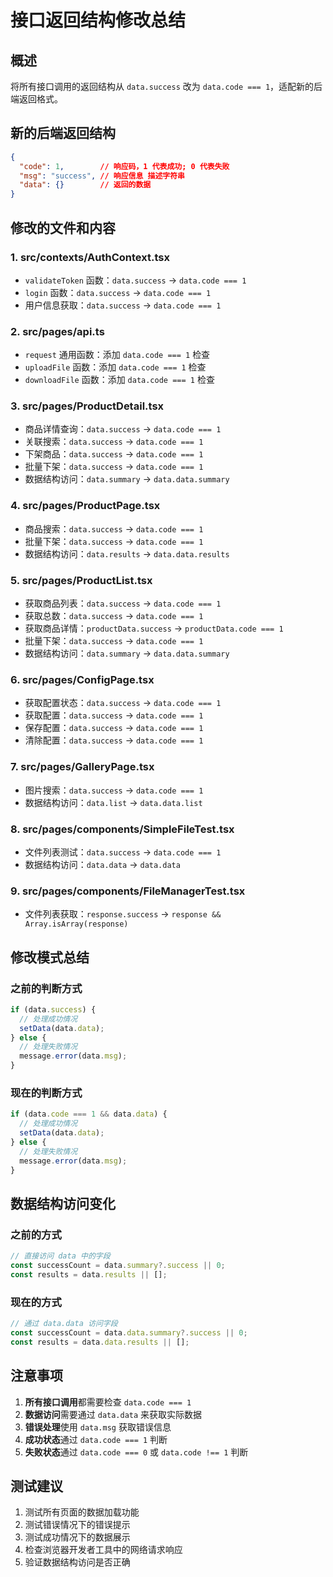 # 接口返回结构修改总结

## 概述
将所有接口调用的返回结构从 `data.success` 改为 `data.code === 1`，适配新的后端返回格式。

## 新的后端返回结构
```json
{
  "code": 1,        // 响应码，1 代表成功; 0 代表失败
  "msg": "success", // 响应信息 描述字符串
  "data": {}        // 返回的数据
}
```

## 修改的文件和内容

### 1. src/contexts/AuthContext.tsx
- `validateToken` 函数：`data.success` → `data.code === 1`
- `login` 函数：`data.success` → `data.code === 1`
- 用户信息获取：`data.success` → `data.code === 1`

### 2. src/pages/api.ts
- `request` 通用函数：添加 `data.code === 1` 检查
- `uploadFile` 函数：添加 `data.code === 1` 检查
- `downloadFile` 函数：添加 `data.code === 1` 检查

### 3. src/pages/ProductDetail.tsx
- 商品详情查询：`data.success` → `data.code === 1`
- 关联搜索：`data.success` → `data.code === 1`
- 下架商品：`data.success` → `data.code === 1`
- 批量下架：`data.success` → `data.code === 1`
- 数据结构访问：`data.summary` → `data.data.summary`

### 4. src/pages/ProductPage.tsx
- 商品搜索：`data.success` → `data.code === 1`
- 批量下架：`data.success` → `data.code === 1`
- 数据结构访问：`data.results` → `data.data.results`

### 5. src/pages/ProductList.tsx
- 获取商品列表：`data.success` → `data.code === 1`
- 获取总数：`data.success` → `data.code === 1`
- 获取商品详情：`productData.success` → `productData.code === 1`
- 批量下架：`data.success` → `data.code === 1`
- 数据结构访问：`data.summary` → `data.data.summary`

### 6. src/pages/ConfigPage.tsx
- 获取配置状态：`data.success` → `data.code === 1`
- 获取配置：`data.success` → `data.code === 1`
- 保存配置：`data.success` → `data.code === 1`
- 清除配置：`data.success` → `data.code === 1`

### 7. src/pages/GalleryPage.tsx
- 图片搜索：`data.success` → `data.code === 1`
- 数据结构访问：`data.list` → `data.data.list`

### 8. src/pages/components/SimpleFileTest.tsx
- 文件列表测试：`data.success` → `data.code === 1`
- 数据结构访问：`data.data` → `data.data`

### 9. src/pages/components/FileManagerTest.tsx
- 文件列表获取：`response.success` → `response && Array.isArray(response)`

## 修改模式总结

### 之前的判断方式
```typescript
if (data.success) {
  // 处理成功情况
  setData(data.data);
} else {
  // 处理失败情况
  message.error(data.msg);
}
```

### 现在的判断方式
```typescript
if (data.code === 1 && data.data) {
  // 处理成功情况
  setData(data.data);
} else {
  // 处理失败情况
  message.error(data.msg);
}
```

## 数据结构访问变化

### 之前的方式
```typescript
// 直接访问 data 中的字段
const successCount = data.summary?.success || 0;
const results = data.results || [];
```

### 现在的方式
```typescript
// 通过 data.data 访问字段
const successCount = data.data.summary?.success || 0;
const results = data.data.results || [];
```

## 注意事项

1. **所有接口调用**都需要检查 `data.code === 1`
2. **数据访问**需要通过 `data.data` 来获取实际数据
3. **错误处理**使用 `data.msg` 获取错误信息
4. **成功状态**通过 `data.code === 1` 判断
5. **失败状态**通过 `data.code === 0` 或 `data.code !== 1` 判断

## 测试建议

1. 测试所有页面的数据加载功能
2. 测试错误情况下的错误提示
3. 测试成功情况下的数据展示
4. 检查浏览器开发者工具中的网络请求响应
5. 验证数据结构访问是否正确
